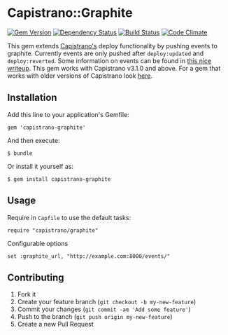 # Capistrano::Graphite
[![Gem Version](http://img.shields.io/gem/v/capistrano-graphite.svg)][gem]
[![Dependency Status](http://img.shields.io/gemnasium/scottsuch/capistrano-graphite.svg)][gemnasium]
[![Build Status](http://img.shields.io/travis/scottsuch/capistrano-graphite.svg)][travis]
[![Code Climate](http://img.shields.io/codeclimate/github/scottsuch/capistrano-graphite.svg)][codeclimate]

[gem]: https://rubygems.org/gems/capistrano-graphite
[gemnasium]: https://gemnasium.com/cottsuch/capistrano-graphite
[travis]: http://travis-ci.org/scottsuch/capistrano-graphite
[codeclimate]: https://codeclimate.com/github/scottsuch/capistrano-graphite
This gem extends [Capistrano's](https://github.com/capistrano/capistrano) deploy functionality by pushing events to graphite.
Currently events are only pushed after ```deploy:updated``` and ```deploy:reverted```.
Some information on events can be found in [this nice writeup](http://obfuscurity.com/2014/01/Graphite-Tip-A-Better-Way-to-Store-Events).
This gem works with Capistrano v3.1.0 and above.
For a gem that works with older versions of Capistrano look [here](https://github.com/hellvinz/graphite-notify).

## Installation

Add this line to your application's Gemfile:

    gem 'capistrano-graphite'

And then execute:

    $ bundle

Or install it yourself as:

    $ gem install capistrano-graphite

## Usage

Require in ```Capfile``` to use the default tasks:

    require "capistrano/graphite"

Configurable options

    set :graphite_url, "http://example.com:8000/events/"

## Contributing

1. Fork it
2. Create your feature branch (`git checkout -b my-new-feature`)
3. Commit your changes (`git commit -am 'Add some feature'`)
4. Push to the branch (`git push origin my-new-feature`)
5. Create a new Pull Request
